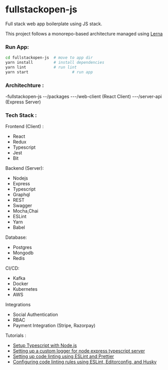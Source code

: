 # fullstackopen-js
Full stack web app boilerplate using JS stack.

This project follows a monorepo-based architecture managed using [Lerna](https://github.com/lerna/lerna)

### Run App:

```sh
cd fullstackopen-js  # move to app dir
yarn install         # install dependencies
yarn lint            # run lint
yarn start					 # run app
```

### Architechture :

-fullstackopen-js
--/packages
---/web-client  (React Client)
---/server-api  (Express Server)

### Tech Stack :

Frontend (Client) :
- React
- Redux
- Typescript
- Jest
- Bit

Backend (Server):
- Nodejs
- Express
- Typescript
- Graphql
- REST
- Swagger
- Mocha,Chai
- ESLint
- Yarn
- Babel

Database:
- Postgres
- Mongodb
- Redis

CI/CD:
- Kafka
- Docker
- Kubernetes
- AWS

Integrations
- Social Authentication
- RBAC
- Payment Integration (Stripe, Razorpay)



Tutorials :

- [Setup Typescript with Node.js](https://sujaykundu.com/blog/setting-up-typescript-with-nodejs-project/)
- [Setting up a custom logger for node express typescript server](https://sujaykundu.com/blog/setting-up-custom-logger-for-node-express-typescript-server/)
- [Setting up code linting using ESLint and Prettier](https://sujaykundu.com/blog/adding-linting-to-express-typescript-server-using-eslint/)
- [Configuring code linting rules using ESLint, Editorconfig, and Husky](https://sujaykundu.com/blog/configuring-code-quality-and-rules-using-eslint-editorconfig-and-husky/)
